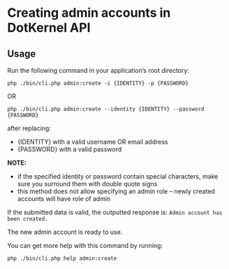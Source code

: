 # Creating admin accounts in DotKernel API

## Usage

Run the following command in your application’s root directory:

`php ./bin/cli.php admin:create -i {IDENTITY} -p {PASSWORD}`

OR

`php ./bin/cli.php admin:create --identity {IDENTITY} --password {PASSWORD}`

after replacing:
* {IDENTITY} with a valid username OR email address
* {PASSWORD} with a valid password

**NOTE:**
* if the specified identity or password contain special characters, make sure you surround them with double quote signs
* this method does not allow specifying an admin role – newly created accounts will have role of admin 

If the submitted data is valid, the outputted response is:
`Admin account has been created.`

The new admin account is ready to use.

You can get more help with this command by running:

`php ./bin/cli.php help admin:create`
